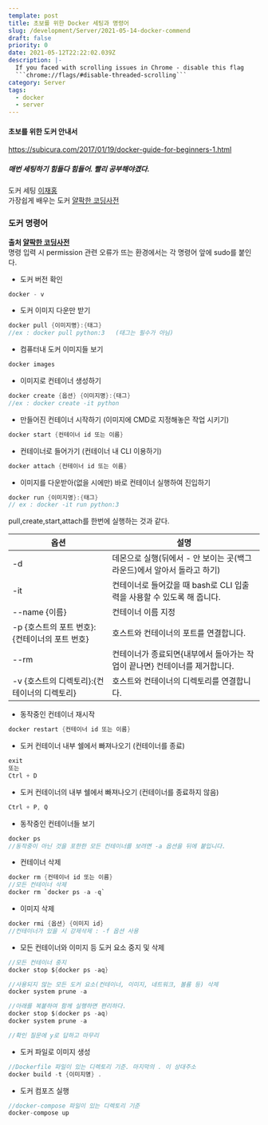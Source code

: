 ```yaml
---
template: post
title: 초보를 위한 Docker 세팅과 명령어
slug: /development/Server/2021-05-14-docker-commend
draft: false
priority: 0
date: 2021-05-12T22:22:02.039Z
description: |-
  If you faced with scrolling issues in Chrome - disable this flag 
  ```chrome://flags/#disable-threaded-scrolling```
category: Server
tags:
  - docker
  - server
---
```


#### 초보를 위한 도커 안내서

https://subicura.com/2017/01/19/docker-guide-for-beginners-1.html

##### 매번 세팅하기 힘들다 힘들어. 빨리 공부해야겠다.

도커 세팅 [이재홍](http://pyrasis.com/docker.html)  
가장쉽게 배우는 도커 [얄팍한 코딩사전](https://www.youtube.com/watch?v=hWPv9LMlme8)

### 도커 명령어

**출처 [얄팍한 코딩사전](https://www.yalco.kr/36_docker/)**  
명령 입력 시 permission 관련 오류가 뜨는 환경에서는 각 명령어 앞에 sudo를 붙인다.

- 도커 버전 확인

```c {numberLines}
docker - v
```

- 도커 이미지 다운만 받기

```c {numberLines}
docker pull {이미지명}:{태그}
//ex : docker pull python:3   (태그는 필수가 아님)
```

- 컴퓨터내 도커 이미지들 보기

```c {numberLines}
docker images
```

- 이미지로 컨테이너 생성하기

```c {numberLines}
docker create {옵션} {이미지명}:{태그}
//ex : docker create -it python
```

- 만들어진 컨테이너 시작하기 (이미지에 CMD로 지정해놓은 작업 시키기)

```c {numberLines}
docker start {컨테이너 id 또는 이름}
```

- 컨테이너로 들어가기 (컨테이너 내 CLI 이용하기)

```c {numberLines}
docker attach {컨테이너 id 또는 이름}
```

- 이미지를 다운받아(없을 시에만) 바로 컨테이너 실행하여 진입하기

```c {numberLines}
docker run {이미지명}:{태그}
// ex : docker -it run python:3
```

pull,create,start,attach를 한번에 실행하는 것과 같다.

| 옵션                                           | 설명                                                                        |
| ---------------------------------------------- | --------------------------------------------------------------------------- |
| -d                                             | 데몬으로 실행(뒤에서 - 안 보이는 곳(백그라운드)에서 알아서 돌라고 하기)     |
| -it                                            | 컨테이너로 들어갔을 때 bash로 CLI 입출력을 사용할 수 있도록 해 줍니다.      |
| --name {이름}                                  | 컨테이너 이름 지정                                                          |
| -p {호스트의 포트 번호}:{컨테이너의 포트 번호} | 호스트와 컨테이너의 포트를 연결합니다.                                      |
| --rm                                           | 컨테이너가 종료되면{내부에서 돌아가는 작업이 끝나면} 컨테이너를 제거합니다. |
| -v {호스트의 디렉토리}:{컨테이너의 디렉토리}   | 호스트와 컨테이너의 디렉토리를 연결합니다.                                  |

- 동작중인 컨테이너 재시작

```c {numberLines}
docker restart {컨테이너 id 또는 이름}
```

- 도커 컨테이너 내부 쉘에서 빠져나오기 (컨테이너를 종료)

```c {numberLines}
exit
또는
Ctrl + D
```

- 도커 컨테이너의 내부 쉘에서 빠져나오기 (컨테이너를 종료하지 않음)

```c {numberLines}
Ctrl + P, Q
```

- 동작중인 컨테이너들 보기

```c {numberLines}
docker ps
//동작중이 아닌 것을 포한한 모든 컨테이너를 보려면 -a 옵션을 뒤에 붙입니다.
```

- 컨테이너 삭제

```c {numberLines}
docker rm {컨테이너 id 또는 이름}
//모든 컨테이너 삭제
docker rm `docker ps -a -q`
```

- 이미지 삭제

```c {numberLines}
docker rmi {옵션} {이미지 id}
//컨테이너가 있을 시 강제삭제 : -f 옵션 사용
```

- 모든 컨테이너와 이미지 등 도커 요소 중지 및 삭제

```c {numberLines}
//모든 컨테이너 중지
docker stop ${docker ps -aq}

//사용되지 않는 모든 도커 요소(컨테이너, 이미지, 네트워크, 볼륨 등) 삭제
docker system prune -a

//아래를 복붙하여 함께 실행하면 편리하다.
docker stop $(docker ps -aq)
docker system prune -a

//확인 질문에 y로 답하고 마무리
```

- 도커 파일로 이미지 생성

```c {numberLines}
//Dockerfile 파일이 있는 디렉토리 기준. 마지막의 . 이 상대주소
docker build -t {이미지명} .
```

- 도커 컴포즈 실행

```c {numberLines}
//docker-compose 파일이 있는 디렉토리 기준
docker-compose up
```
